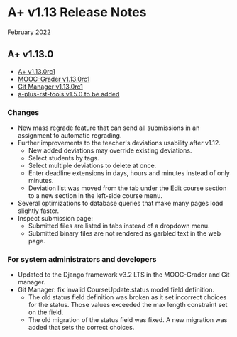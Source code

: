 # A+ v1.13 Release Notes

February 2022

## A+ v1.13.0

* [A+ v1.13.0rc1](https://github.com/apluslms/a-plus/releases/tag/v1.13.0rc1)
* [MOOC-Grader v1.13.0rc1](https://github.com/apluslms/mooc-grader/releases/tag/v1.13.0rc1)
* [Git Manager v1.13.0rc1](https://github.com/apluslms/gitmanager/releases/tag/v1.13.0rc1)
* [a-plus-rst-tools v1.5.0 to be added](https://github.com/apluslms/a-plus-rst-tools/releases/)


### Changes

* New mass regrade feature that can send all submissions in an assignment to automatic regrading.
* Further improvements to the teacher's deviations usability after v1.12.
  - New added deviations may override existing deviations.
  - Select students by tags.
  - Select multiple deviations to delete at once.
  - Enter deadline extensions in days, hours and minutes instead of only minutes.
  - Deviation list was moved from the tab under the Edit course section to a new section in the left-side course menu.
* Several optimizations to database queries that make many pages load slightly faster.
* Inspect submission page:
  - Submitted files are listed in tabs instead of a dropdown menu.
  - Submitted binary files are not rendered as garbled text in the web page.


### For system administrators and developers

* Updated to the Django framework v3.2 LTS in the MOOC-Grader and Git manager.
* Git Manager: fix invalid CourseUpdate.status model field definition.
  - The old status field definition was broken as it set incorrect choices for the status.
    Those values exceeded the max length constraint set on the field.
  - The old migration of the status field was fixed.
    A new migration was added that sets the correct choices.

